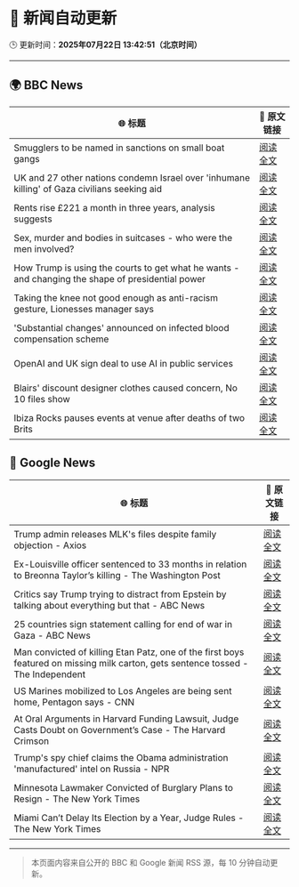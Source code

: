 # 🧠 新闻自动更新

🕒 更新时间：**2025年07月22日 13:42:51（北京时间）**

---

## 🌍 BBC News

| 🌐 标题 | 🔗 原文链接 |
|--------|-------------|
| Smugglers to be named in sanctions on small boat gangs | [阅读全文](https://www.bbc.com/news/articles/ckg3lpwx41xo) |
| UK and 27 other nations condemn Israel over 'inhumane killing' of Gaza civilians seeking aid | [阅读全文](https://www.bbc.com/news/articles/c4g814gy2e7o) |
| Rents rise £221 a month in three years, analysis suggests | [阅读全文](https://www.bbc.com/news/articles/cwyxp280dxwo) |
| Sex, murder and bodies in suitcases - who were the men involved? | [阅读全文](https://www.bbc.com/news/articles/cx2313nz09zo) |
| How Trump is using the courts to get what he wants - and changing the shape of presidential power | [阅读全文](https://www.bbc.com/news/articles/c3en0qwp44do) |
| Taking the knee not good enough as anti-racism gesture, Lionesses manager says | [阅读全文](https://www.bbc.com/sport/football/articles/ckg5j6v02xxo) |
| 'Substantial changes' announced on infected blood compensation scheme | [阅读全文](https://www.bbc.com/news/articles/c9dgznqvwe9o) |
| OpenAI and UK sign deal to use AI in public services | [阅读全文](https://www.bbc.com/news/articles/czdv68gejm7o) |
| Blairs' discount designer clothes caused concern, No 10 files show | [阅读全文](https://www.bbc.com/news/articles/c0ep09el7jwo) |
| Ibiza Rocks pauses events at venue after deaths of two Brits | [阅读全文](https://www.bbc.com/news/articles/ckgl73kvyweo) |

## 📰 Google News

| 🌐 标题 | 🔗 原文链接 |
|--------|-------------|
| Trump admin releases MLK's files despite family objection - Axios | [阅读全文](https://news.google.com/rss/articles/CBMiekFVX3lxTE9YeVpZUEM4Snk1VGdDUWZqZzVxMjZubENwQVZqNzZGay1fX2t5ZEhJMlJIMDF2dmZOa29RYi0zSFVXTXdFRmN3SV9QcllPWjhFYklRUDVQTWMwNEN1QTlVcjdNLW9vcEJmOU15eDZyVHZjbmRPZU1KWTBB?oc=5) |
| Ex-Louisville officer sentenced to 33 months in relation to Breonna Taylor’s killing - The Washington Post | [阅读全文](https://news.google.com/rss/articles/CBMioAFBVV95cUxQZ0szckFsbVZWYy1TVm14bFFBT1hPbklSSkhVWG9sOWZXUE1aQ3RIQkNqdTRPVnhUaXYzRXZIVGtFR3QwN2pBVzkzU3EwRllySzY0YTFLZzVKbVR0VDhVN0RheVFRdmtRN0V6a3dQX2VJemRsOHZTOGJUaXYtOTVFOUZuSEJIN2owMGFUUGdHb21lV3lucjFYY2dVOF9RSlBF?oc=5) |
| Critics say Trump trying to distract from Epstein by talking about everything but that - ABC News | [阅读全文](https://news.google.com/rss/articles/CBMinAFBVV95cUxNVXNmZnZ0S04yYnR5U0ZoN0J5dFNRY3kyMHhxM3dGZWlGLWtLYWRVMkQzcW42ckhsQXZhSVJhZFY3MEVST0tmbEhNZllMc0xlX1piWWdYV2p3YW9BdWNuNVd3WnJGYzZuTGZwMDBhMS1id0Q0dGR2UWdmdUlzSWpMd0lJaUd3NTZOVlFfbjVNNXE4MWhibmJWVEhubUnSAaIBQVVfeXFMTmN2S3gyR2NuTnloQ2JYaDNCX1k0Rmg1cFVDdi1MbFJhZkFwSWZOMVk1Q05JYXM4VFl2bEtzRXpUVVAxRGtzVkhtZDBUMmdpSWR3aFRfVldqM2NrLXhjOVhUX1QzTDF1Qm9HclhNX3B6YzNjandUUFlqM1NRVTE3VFBnaDhLTkxQdVNDQ21CUkdmLTdJV1JfajRjTDNka0k0dWpR?oc=5) |
| 25 countries sign statement calling for end of war in Gaza - ABC News | [阅读全文](https://news.google.com/rss/articles/CBMipwFBVV95cUxOZXo1VkJONi1odXZ6bkxkR1ZkUkNpb2t3TkNZTUJMT0pVTkpBM3FmZ3Fmd0lZOUNNZGYxaUg1YkpiZU1XY0VENkY0RUVpb09tUUVBbzFwVTBpNnZUeG9wazJPQ0d2c2Zld2xZY3FrS1BNUXBXZWJNczlrdF93T01LZ2hfU21tRXpBOEhGODZDY2MzUlVTU25CY1dlM0hkUGhqbFZWLVdXZ9IBrAFBVV95cUxQU0c2WVpmUk5NYXM4QnExby1TZmJjb3hyR3cwLVdoMkJuOGNGM25pUG14NWY3ZTlDUHdKNlZ1bjZHX0s5bjYyS2FRRXhUSVQ2RlpHQW43TEhSTmhoMkVGTHZoUXRyM201dkJSUUhrdlRxanMyUmNpeTZoS01KelF1Qklsckh4YWVlb05sWVdITzNWVlYzTmVFWnZiSGFHVVBtbU9TUHBGQy1NaUJD?oc=5) |
| Man convicted of killing Etan Patz, one of the first boys featured on missing milk carton, gets sentence tossed - The Independent | [阅读全文](https://news.google.com/rss/articles/CBMirAFBVV95cUxQbmV4MTBObUFRNERROFl2U01xNHc3RVNzd3RYeTdad1lEWXozWFBLMGhrZDFJT0g2cWQ1TTk0VEN5WDBPaTVOajdGNmJNTHRQTHR1aUxqYjRiN0Rza1ZJM1JTQlpYeUN5eHlmNVlLRVg5QW9DVVdvUFdMM1FUWGhYa1pFb0ZDeVZQZXVfVUhDNWhQaUZFWm1IYWx5UmppRGI2X1J6SXRvMWRYZU8w?oc=5) |
| US Marines mobilized to Los Angeles are being sent home, Pentagon says - CNN | [阅读全文](https://news.google.com/rss/articles/CBMihAFBVV95cUxORUdOZ3lWalgtd3ltZ1BrWHkwYkRvMlJqbTFNNWdyMmZiQ01fcTcyckk5eENGc25DbElHaEUyZkc1UF9NM25zcnB3azdENDM1OWlmNDBuemZzZ19qNVNjX0ZDZDNoNHFtdl8wMlR3ejNja0pPOE1oTDVjM0VpSVQ5MkZMSFHSAYoBQVVfeXFMT1dEOU1qcm9aT1dENGk1U3dvOFRicV9qOENMaE1RUGZaN1F1MlFHalBBcjkwN3ZyY1didGlnN010NUp2M05QaUtHT0dLQTRoRnJzQW9LVVlVTnJRRXpyQ1RaRE8tV0tWQnpUTE9YU3FqM2VIYXk1cF9vTmk4VjVGQ1E3SGFKY2VWNzNn?oc=5) |
| At Oral Arguments in Harvard Funding Lawsuit, Judge Casts Doubt on Government’s Case - The Harvard Crimson | [阅读全文](https://news.google.com/rss/articles/CBMiggFBVV95cUxNWmgyTW1xZHJZYUprekxNUnF3Y0xxMDRHX2xSc0FIMXJZeVZ0Q3hfTF9OZTN0UmdMcVBGN2VLeE9haHFFQVg3QlBHYzFSMDNkQzRiWkxZZWVSbGp0VE54VnZteE5ZV0FobzVFUzlhREFSRzlDTU5qQjFPQ0dqcllZNUhR?oc=5) |
| Trump's spy chief claims the Obama administration 'manufactured' intel on Russia - NPR | [阅读全文](https://news.google.com/rss/articles/CBMihgFBVV95cUxQVkNqRTNiVndqR2pMWC1WaGNyX0xjRWVGWG9qVWRiTmVGVGtvZjQwdWVMMnNPOTYxXzBpZU11LXZ2M1JWUW5VVExHaGFPM0NLblZmMEotc3JkVUlwR0pkX21ZSENCaU0zQ0lsRXBUUFRXZ3cyTzRMUTVvYlU2dHpsTklRcTB1QQ?oc=5) |
| Minnesota Lawmaker Convicted of Burglary Plans to Resign - The New York Times | [阅读全文](https://news.google.com/rss/articles/CBMijgFBVV95cUxNLXExbjdzN2VLV1VDSWJsbTJKNTlPRzF3eDVPZm9sSlI0dUhJLVZMeUhjb25lU2MtV3hvNmU2Qy1CcVpaOGtJbTdWd2tsazFZV0xsemNSdE5HcXdWRXI4ekxyejRqRWpONXZabU9QbEhzbGFQS3AyTEN6c0pkOC1CTGtES0ZBSWF1YnZpUy13?oc=5) |
| Miami Can’t Delay Its Election by a Year, Judge Rules - The New York Times | [阅读全文](https://news.google.com/rss/articles/CBMihwFBVV95cUxNWkxRQWFINFhtbkg1V2ZCTktRc2RQRTVWWFJqUU5jbnl2Skt5TGZqdTNwcWM3YzNZeC1uT1ByejBCd3hlbkd2NF9CeERTVzlSYURLZTR0MHhkNTdDMkNHQTNYWk1vUGN4WDBsN1J3M2hRd2RPZDVZa09qdGJTUkY3SGRwUllPelU?oc=5) |

---
> 本页面内容来自公开的 BBC 和 Google 新闻 RSS 源，每 10 分钟自动更新。